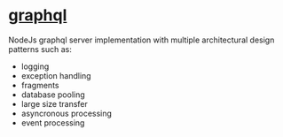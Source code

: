 # [graphql](https://github.com/akurey/aktech/tree/master/codebase/graphql)
NodeJs graphql server implementation with multiple architectural design patterns such as:
- logging
- exception handling
- fragments
- database pooling
- large size transfer
- asyncronous processing
- event processing
